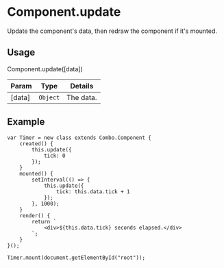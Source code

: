 # Component.update

Update the component's data, then redraw the component if it's mounted.

## Usage

Component.update([data])

| Param           | Type          | Details                       |
| --------------- | ------------- | ----------------------------- |
| [data]          | `Object`      | The data.                     |

## Example

	var Timer = new class extends Combo.Component {
		created() {
			this.update({
				tick: 0
			});
		}
		mounted() {
			setInterval(() => {
				this.update({
					tick: this.data.tick + 1
				});
			}, 1000);
		}
		render() {
			return `
				<div>${this.data.tick} seconds elapsed.</div>
			`;
		}
	}();

    Timer.mount(document.getElementById("root"));